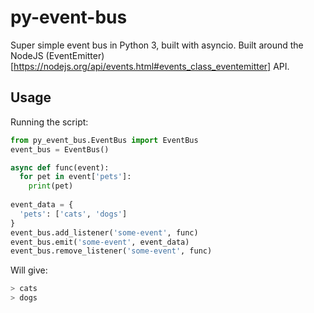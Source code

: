 # py-event-bus

Super simple event bus in Python 3, built with asyncio. Built around the NodeJS (EventEmitter)[https://nodejs.org/api/events.html#events_class_eventemitter] API. 

## Usage

Running the script:
```python
from py_event_bus.EventBus import EventBus
event_bus = EventBus()

async def func(event):
  for pet in event['pets']:
    print(pet)
  
event_data = {
  'pets': ['cats', 'dogs']  
}
event_bus.add_listener('some-event', func)
event_bus.emit('some-event', event_data)
event_bus.remove_listener('some-event', func)
```

Will give:
```sh
> cats
> dogs
```

